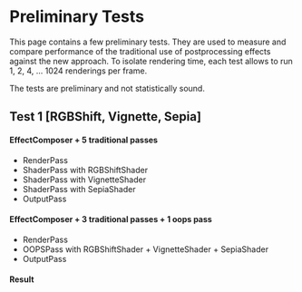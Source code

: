 # Preliminary Tests

This page contains a few preliminary tests. They are used to measure and compare
performance of the traditional use of postprocessing effects against the new
approach. To isolate rendering time, each test allows to run 1, 2, 4, ... 1024
renderings per frame.

The tests are preliminary and not statistically sound.


## Test 1 [RGBShift, Vignette, Sepia]

#### EffectComposer + 5 traditional passes

* RenderPass
* ShaderPass with RGBShiftShader
* ShaderPass with VignetteShader
* ShaderPass with SepiaShader
* OutputPass

#### EffectComposer + 3 traditional passes + 1 oops pass

* RenderPass
* OOPSPass with RGBShiftShader + VignetteShader + SepiaShader
* OutputPass

#### Result